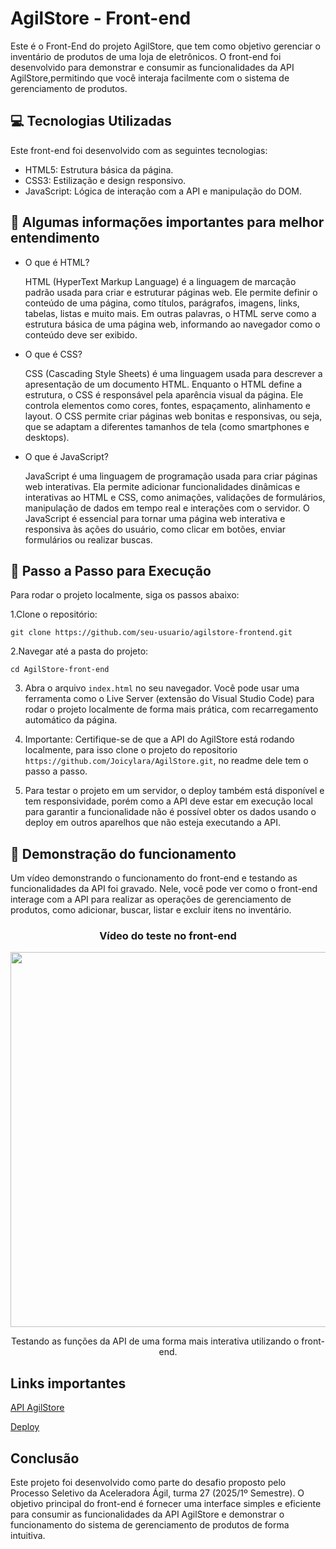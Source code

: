 <h1>AgilStore - Front-end</h1>
Este é o Front-End do projeto AgilStore, que tem como objetivo gerenciar o inventário de produtos de uma loja de eletrônicos. O front-end foi desenvolvido para demonstrar e consumir as funcionalidades da API AgilStore,permitindo que você interaja facilmente com o sistema de gerenciamento de produtos.

## 💻 Tecnologias Utilizadas
Este front-end foi desenvolvido com as seguintes tecnologias:

- HTML5: Estrutura básica da página.
- CSS3: Estilização e design responsivo.
- JavaScript: Lógica de interação com a API e manipulação do DOM.

## 📜 Algumas informações importantes para melhor entendimento
- O que é HTML?
  
  HTML (HyperText Markup Language) é a linguagem de marcação padrão usada para criar e estruturar páginas web. Ele permite definir o conteúdo de uma página, como títulos, parágrafos, imagens, links, tabelas, listas e muito mais. Em outras palavras, o HTML serve como a estrutura básica de uma página web, informando ao navegador como o conteúdo deve ser exibido.

- O que é CSS?
  
  CSS (Cascading Style Sheets) é uma linguagem usada para descrever a apresentação de um documento HTML. Enquanto o HTML define a estrutura, o CSS é responsável pela aparência visual da página. Ele controla elementos como cores, fontes, espaçamento, alinhamento e layout. O CSS permite criar páginas web bonitas e responsivas, ou seja, que se adaptam a diferentes tamanhos de tela (como smartphones e desktops).

- O que é JavaScript?

  JavaScript é uma linguagem de programação usada para criar páginas web interativas. Ela permite adicionar funcionalidades dinâmicas e interativas ao HTML e CSS, como animações, validações de formulários, manipulação de dados em tempo real e interações com o servidor. O JavaScript é essencial para tornar uma página web interativa e responsiva às ações do usuário, como clicar em botões, enviar formulários ou realizar buscas.

##  👣 Passo a Passo para Execução
Para rodar o projeto localmente, siga os passos abaixo:

  1.Clone o repositório:
  
  `
    git clone https://github.com/seu-usuario/agilstore-frontend.git
  `

  2.Navegar até a pasta do projeto:

  `
  cd AgilStore-front-end
  `

3. Abra o arquivo `index.html` no seu navegador. Você pode usar uma ferramenta como o Live Server (extensão do Visual Studio Code) para rodar o projeto localmente de forma mais prática, com recarregamento automático da página.
   
4. Importante: Certifique-se de que a API do AgilStore está rodando localmente, para isso clone o projeto do repositorio `https://github.com/Joicylara/AgilStore.git`, no readme dele tem o passo a passo.
   
5. Para testar o projeto em um servidor, o deploy também está disponível e tem responsividade, porém como a API deve estar em execução local para garantir a funcionalidade não é possível obter os dados usando o deploy em outros aparelhos que não esteja executando a API.

## 🎥 Demonstração do funcionamento 
Um vídeo demonstrando o funcionamento do front-end e testando as funcionalidades da API foi gravado. Nele, você pode ver como o front-end interage com a API para realizar as operações de gerenciamento de produtos, como adicionar, buscar, listar e excluir itens no inventário. 

<div align="center"> 
  <h3>Vídeo do teste no front-end</h3>
  <img src="assets/AgilStore-.gif" width="600px">
  <p>Testando as funções da API de uma forma mais interativa utilizando o front-end.</p>
</div>

## Links importantes
[API AgilStore](https://github.com/Joicylara/AgilStore)

[Deploy](https://agil-store-fron-end.vercel.app/)

## Conclusão
Este projeto foi desenvolvido como parte do desafio proposto pelo Processo Seletivo da Aceleradora Ágil, turma 27 (2025/1º Semestre). O objetivo principal do front-end é fornecer uma interface simples e eficiente para consumir as funcionalidades da API AgilStore e demonstrar o funcionamento do sistema de gerenciamento de produtos de forma intuitiva.
